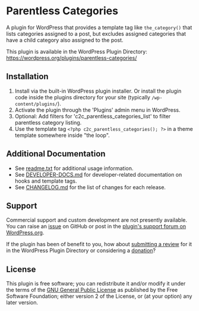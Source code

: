 # Parentless Categories

A plugin for WordPress that provides a template tag like `the_category()` that lists categories assigned to a post, but excludes assigned categories that have a child category also assigned to the post.

This plugin is available in the WordPress Plugin Directory: https://wordpress.org/plugins/parentless-categories/


## Installation

1. Install via the built-in WordPress plugin installer. Or install the plugin code inside the plugins directory for your site (typically `/wp-content/plugins/`).
2. Activate the plugin through the 'Plugins' admin menu in WordPress.
3. Optional: Add filters for 'c2c_parentless_categories_list' to filter parentless category listing.
4. Use the template tag `<?php c2c_parentless_categories(); ?>` in a theme template somewhere inside "the loop".


## Additional Documentation

* See [readme.txt](https://github.com/coffee2code/parentless-categories/blob/master/readme.txt) for additional usage information.
* See [DEVELOPER-DOCS.md](DEVELOPER-DOCS.md) for developer-related documentation on hooks and template tags.
* See [CHANGELOG.md](CHANGELOG.md) for the list of changes for each release.


## Support

Commercial support and custom development are not presently available. You can raise an [issue](https://github.com/coffee2code/parentless-categories/issues) on GitHub or post in the [plugin's support forum on WordPress.org](https://wordpress.org/support/plugin/parentless-categories/).

If the plugin has been of benefit to you, how about [submitting a review](https://wordpress.org/support/plugin/parentless-categories/reviews/) for it in the WordPress Plugin Directory or considering a [donation](https://www.paypal.com/cgi-bin/webscr?cmd=_s-xclick&hosted_button_id=6ARCFJ9TX3522)?


## License

This plugin is free software; you can redistribute it and/or modify it under the terms of the [GNU General Public License](https://www.gnu.org/licenses/gpl-2.0.html) as published by the Free Software Foundation; either version 2 of the License, or (at your option) any later version.